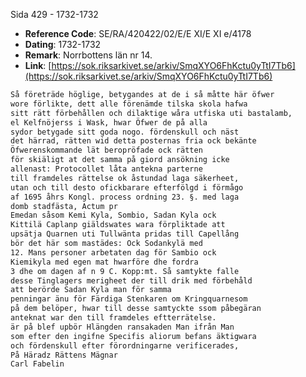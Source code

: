 Sida 429 - 1732-1732

- **Reference Code**: SE/RA/420422/02/E/E XI/E XI e/4178
- **Dating**: 1732-1732
- **Remark**: Norrbottens län nr 14.
- **Link**: [https://sok.riksarkivet.se/arkiv/SmqXYO6FhKctu0yTtI7Tb6](https://sok.riksarkivet.se/arkiv/SmqXYO6FhKctu0yTtI7Tb6)

```txt linenums="1"
Så företräde höglige, betygandes at de i så måtte här öfwer
wore förlikte, dett alle förenämde tilska skola hafwa
sitt rätt förbehållen och dilaktige wåra utfiska uti bastalamb,
el Kelfnöjerss i Wask, hwar Öfwer de på alla
sydor betygade sitt goda nogo. fördenskull och näst
det härrad, rätten wid detta posternas fria ock bekänte
Öfwerenskommande lät beropröfade ock rätten
för skiäligt at det samma på giord ansökning icke
allenast: Protocollet låta antekna parterne
till framdeles rättelse ok åstundad laga säkerheet,
utan och till desto ofickbarare efterfölgd i förmågo
af 1695 åhrs Kongl. process ordning 23. §. med laga
domb stadfästa, Actum pr
Emedan såsom Kemi Kyla, Sombio, Sadan Kyla ock
Kittilä Caplanp giäldswates wara förpliktade att
upsätja Quarnen uti Tullwänta pridas till Capellång
bör det här som mastädes: Ock Sodankylä med
12. Mans personer arbetaten dag för Sambio ock
Kiemikyla med egen mat hwarföre dhe fordra
3 dhe om dagen af n 9 C. Kopp:mt. Så samtykte falle
desse Tinglagers merigheet der till drik med förbehåld
att berörde Sadan Kyla man för samma
penningar änu för Färdiga Stenkaren om Kringquarnesom
på dem belöper, hwar till desse samtyckte ssom påbegäran
anteknat war den till framdeles eftterrätelse.
är på blef upbör Hlängden ransakaden Man ifrån Man
som efter den ingifne Specifis aliorum befans äktigwara
och fördenskull efter förordningarne verificerades,
På Häradz Rättens Mägnar
Carl Fabelin
```
